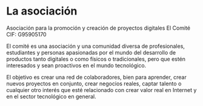 # La asociación

Asociación para la promoción y creación de proyectos digitales El Comité  
CIF: G95905170  

El comité es una asociación y una comunidad diversa de profesionales, estudiantes y personas apasionadas por el mundo del desarrollo de productos tanto digitales o como físicos o tradicionales, pero que estén interesados y sean proactivos en el mundo tecnológico.

El objetivo es crear una red de colaboradores, bien para aprender, crear nuevos proyectos en conjunto, crear negocios reales, captar talento o cualquier otro interés que esté relacionado con crear valor real en Internet y en el sector tecnológico en general.




